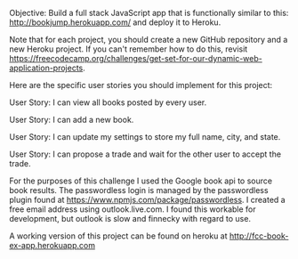 Objective: Build a full stack JavaScript app that is functionally similar to this: http://bookjump.herokuapp.com/ and deploy it to Heroku.

Note that for each project, you should create a new GitHub repository and a new Heroku project. If you can't remember how to do this, revisit https://freecodecamp.org/challenges/get-set-for-our-dynamic-web-application-projects.

Here are the specific user stories you should implement for this project:

User Story: I can view all books posted by every user.

User Story: I can add a new book.

User Story: I can update my settings to store my full name, city, and state.

User Story: I can propose a trade and wait for the other user to accept the trade.


For the purposes of this challenge I used the Google book api to source book results. The passwordless
login is managed by the passwordless plugin found at https://www.npmjs.com/package/passwordless. I created a free email address using outlook.live.com. I found this workable for development, but outlook
is slow and finnecky with regard to use. 

A working version of this project can be found on heroku at http://fcc-book-ex-app.herokuapp.com

